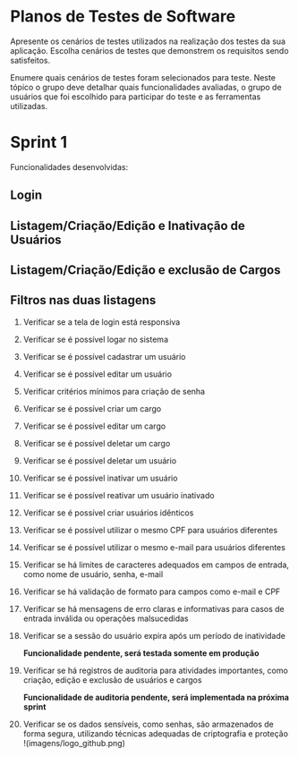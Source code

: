 # Planos de Testes de Software

Apresente os cenários de testes utilizados na realização dos testes da sua aplicação. Escolha cenários de testes que demonstrem os requisitos sendo satisfeitos.

Enumere quais cenários de testes foram selecionados para teste. Neste tópico o grupo deve detalhar quais funcionalidades avaliadas, o grupo de usuários que foi escolhido para participar do teste e as ferramentas utilizadas.

# Sprint 1

Funcionalidades desenvolvidas:
## Login
## Listagem/Criação/Edição e Inativação de Usuários
## Listagem/Criação/Edição e exclusão de Cargos
## Filtros nas duas listagens

1. Verificar se a tela de login está responsiva
2. Verificar se é possível logar no sistema
3. Verificar se é possível cadastrar um usuário
4. Verificar se é possível editar um usuário
5. Verificar critérios mínimos para criação de senha
6. Verificar se é possível criar um cargo
7. Verificar se é possível editar um cargo
8. Verificar se é possível deletar um cargo
9. Verificar se é possível deletar um usuário
10. Verificar se é possível inativar um usuário
11. Verificar se é possível reativar um usuário inativado
12. Verificar se é possível criar usuários idênticos
13. Verificar se é possível utilizar o mesmo CPF para usuários diferentes
14. Verificar se é possível utilizar o mesmo e-mail para usuários diferentes
15. Verificar se há limites de caracteres adequados em campos de entrada, como nome de usuário, senha, e-mail
16. Verificar se há validação de formato para campos como e-mail e CPF
17. Verificar se há mensagens de erro claras e informativas para casos de entrada inválida ou operações malsucedidas
18. Verificar se a sessão do usuário expira após um período de inatividade
    
    **Funcionalidade pendente, será testada somente em produção**

20. Verificar se há registros de auditoria para atividades importantes, como criação, edição e exclusão de usuários e cargos
    
    **Funcionalidade de auditoria pendente, será implementada na próxima sprint**
22. Verificar se os dados sensíveis, como senhas, são armazenados de forma segura, utilizando técnicas adequadas de criptografia e proteção
  !(imagens/logo_github.png)


